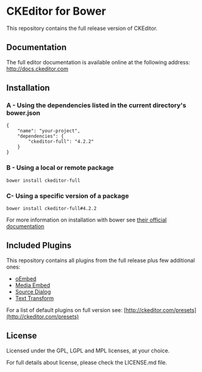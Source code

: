 CKEditor for Bower
=====================

This repository contains the full release version of CKEditor.

## Documentation

The full editor documentation is available online at the following address:
http://docs.ckeditor.com

## Installation

### A - Using the dependencies listed in the current directory's bower.json

```
{
    "name": "your-project",
    "dependencies": {
        "ckeditor-full": "4.2.2"
    }
}
```

### B - Using a local or remote package
```
bower install ckeditor-full
```
### C- Using a specific version of a package
```
bower install ckeditor-full#4.2.2
```

For more information on installation with bower see [their official documentation](http://bower.io/#installing-packages-and-dependencies)

## Included Plugins

This repository contains all plugins from the full release plus few additional ones:

  - [oEmbed](http://ckeditor.com/addon/oembed)
  - [Media Embed](http://ckeditor.com/addon/mediaembed)
  - [Source Dialog](http://ckeditor.com/addon/sourcedialog)
  - [Text Transform](http://ckeditor.com/addon/texttransform)

For a list of default plugins on full version see: [http://ckeditor.com/presets](http://ckeditor.com/presets)

## License

Licensed under the GPL, LGPL and MPL licenses, at your choice.

For full details about license, please check the LICENSE.md file.
